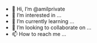 - 👋 Hi, I’m @amilprivate
- 👀 I’m interested in ...
- 🌱 I’m currently learning ...
- 💞️ I’m looking to collaborate on ...
- 📫 How to reach me ...

<!---
amilprivate/amilprivate is a ✨ special ✨ repository because its `README.md` (this file) appears on your GitHub profile.
You can click the Preview link to take a look at your changes.
--->
